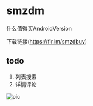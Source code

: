 # smzdm
什么值得买AndroidVersion

下载链接(https://fir.im/smzdbuy)

## todo
1. 列表搜索
2. 详情评论


![pic](https://s1.ax1x.com/2018/05/03/CttlrD.png)
